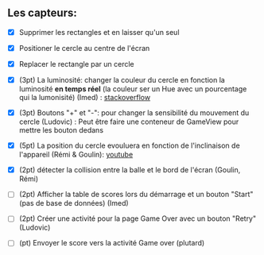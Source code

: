 ## Les capteurs:

- [x] Supprimer les rectangles et en laisser qu'un seul
- [x] Positioner le cercle au centre de l'écran
- [x] Replacer le rectangle par un cercle
- [x] (3pt) La luminosité: changer la couleur du cercle en fonction la luminosité **en temps réel** (la couleur ser un Hue avec un pourcentage qui la lumonisité) (Imed) :
    [stackoverflow](https://stackoverflow.com/a/6434814)

- [x] (3pt) Boutons "+" et "-": pour changer la sensibilité du mouvement du cercle (Ludovic) :
    Peut être faire une conteneur de GameView pour mettre les bouton dedans

- [x] (5pt) La position du cercle evouluera en fonction de l'inclinaison de l'appareil (Rémi & Goulin):
    [youtube](https://www.youtube.com/watch?v=pkT7DU1Yo9Q)

- [x] (2pt) détecter la collision entre la balle et le bord de l'écran (Goulin, Rémi)
- [ ] (2pt) Afficher la table de scores lors du démarrage et un bouton "Start" (pas de base de données) (Imed)
- [ ] (2pt) Créer une activité pour la page Game Over avec un bouton "Retry" (Ludovic)
- [ ] (pt) Envoyer le score vers la activité Game over (plutard)
